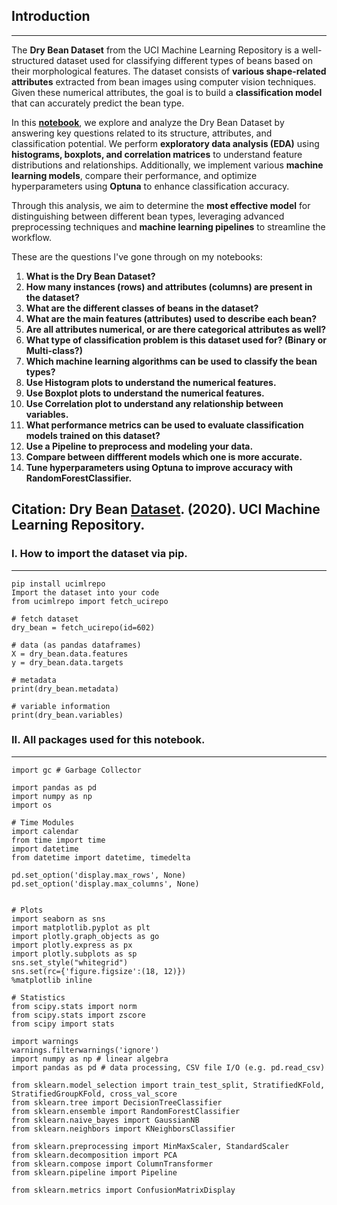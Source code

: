 ## Introduction  
---------------

The **Dry Bean Dataset** from the UCI Machine Learning Repository is a well-structured dataset used for classifying different types of beans based on their morphological features. The dataset consists of **various shape-related attributes** extracted from bean images using computer vision techniques. Given these numerical attributes, the goal is to build a **classification model** that can accurately predict the bean type.  

In this **[notebook](https://github.com/capsuleismail/dry_bean_uci/blob/main/dry-bean-dataset-uci.ipynb)**, we explore and analyze the Dry Bean Dataset by answering key questions related to its structure, attributes, and classification potential. We perform **exploratory data analysis (EDA)** using **histograms, boxplots, and correlation matrices** to understand feature distributions and relationships. Additionally, we implement various **machine learning models**, compare their performance, and optimize hyperparameters using **Optuna** to enhance classification accuracy.  

Through this analysis, we aim to determine the **most effective model** for distinguishing between different bean types, leveraging advanced preprocessing techniques and **machine learning pipelines** to streamline the workflow.

These are the questions I've gone through on my notebooks:

1. **What is the Dry Bean Dataset?** <br/>
2. **How many instances (rows) and attributes (columns) are present in the dataset?** <br/>
3. **What are the different classes of beans in the dataset?** <br/>
4. **What are the main features (attributes) used to describe each bean?** <br/>
5. **Are all attributes numerical, or are there categorical attributes as well?** <br/>
6. **What type of classification problem is this dataset used for? (Binary or Multi-class?)** <br/>
7. **Which machine learning algorithms can be used to classify the bean types?** <br/>
8. **Use Histogram plots to understand the numerical features.** <br/>
9. **Use Boxplot plots to understand the numerical features.** <br/>
10. **Use Correlation plot to understand any relationship between variables.** <br/>
11. **What performance metrics can be used to evaluate classification models trained on this dataset?** <br/>
12. **Use a Pipeline to preprocess and modeling your data.** <br/>
13. **Compare between diffferent models which one is more accurate.** <br/>
14. **Tune hyperparameters using Optuna to improve accuracy with RandomForestClassifier.** <br/>


**Citation: Dry Bean [Dataset](https://doi.org/10.24432/C50S4B). (2020). UCI Machine Learning Repository.** <br/>
--------------------------------------------------------------------------------------------------------------------


### I. How to import the dataset via pip.
--------------------------------------------------------------------------------------------------------------------
```
pip install ucimlrepo
Import the dataset into your code 
from ucimlrepo import fetch_ucirepo 
  
# fetch dataset 
dry_bean = fetch_ucirepo(id=602) 
  
# data (as pandas dataframes) 
X = dry_bean.data.features 
y = dry_bean.data.targets 
  
# metadata 
print(dry_bean.metadata) 
  
# variable information 
print(dry_bean.variables)

```


### II. All packages used for this notebook.
--------------------------------------------------------------------------------------------------------------------
```
import gc # Garbage Collector

import pandas as pd
import numpy as np
import os

# Time Modules
import calendar
from time import time
import datetime
from datetime import datetime, timedelta

pd.set_option('display.max_rows', None)
pd.set_option('display.max_columns', None)


# Plots
import seaborn as sns
import matplotlib.pyplot as plt
import plotly.graph_objects as go
import plotly.express as px
import plotly.subplots as sp
sns.set_style("whitegrid")
sns.set(rc={'figure.figsize':(18, 12)})
%matplotlib inline

# Statistics 
from scipy.stats import norm
from scipy.stats import zscore
from scipy import stats

import warnings
warnings.filterwarnings('ignore')
import numpy as np # linear algebra
import pandas as pd # data processing, CSV file I/O (e.g. pd.read_csv)

from sklearn.model_selection import train_test_split, StratifiedKFold, StratifiedGroupKFold, cross_val_score
from sklearn.tree import DecisionTreeClassifier
from sklearn.ensemble import RandomForestClassifier
from sklearn.naive_bayes import GaussianNB
from sklearn.neighbors import KNeighborsClassifier

from sklearn.preprocessing import MinMaxScaler, StandardScaler
from sklearn.decomposition import PCA
from sklearn.compose import ColumnTransformer
from sklearn.pipeline import Pipeline

from sklearn.metrics import ConfusionMatrixDisplay

```
